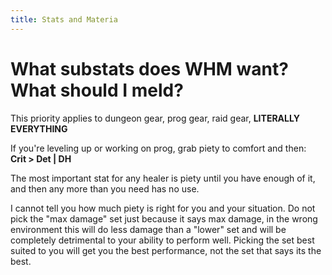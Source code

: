 ```yaml
---
title: Stats and Materia
---
```

# What substats does WHM want? What should I meld?

This priority applies to dungeon gear, prog gear, raid gear, **LITERALLY EVERYTHING**

If you're leveling up or working on prog, grab piety to comfort and then:  
**Crit > Det | DH**


The most important stat for any healer is piety until you have enough of it, and then any more than you need has no use.   

I cannot tell you how much piety is right for you and your situation. Do not pick the "max damage" set just because it says max damage, in the wrong environment this will do less damage than a "lower" set and will be completely detrimental to your ability to perform well. Picking the set best suited to you will get you the best performance, not the set that says its the best.